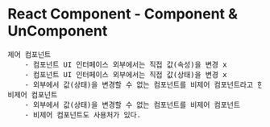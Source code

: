 # React Component - Component & UnComponent

<pre>
제어 컴포넌트
    - 컴포넌트 UI 인터페이스 외부에서는 직접 값(속성)을 변경 x
    - 컴포넌트 UI 인터페이스 외부에서는 직접 값(상태)을 변경 x
    - 외부에서 값(상태)을 변경할 수 없는 컴포넌트를 비제어 컴포넌트라고 한다.
비제어 컴포넌트
    - 외부에서 값(상태)을 변경할 수 없는 컴포넌트를 비제어 컴포넌트
    - 비제어 컴포넌트도 사용처가 있다.
</pre>